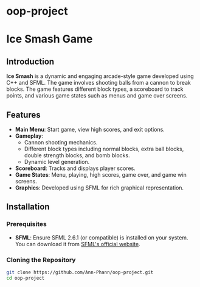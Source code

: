 # oop-project

# Ice Smash Game

## Introduction
**Ice Smash** is a dynamic and engaging arcade-style game developed using C++ and SFML. The game involves shooting balls from a cannon to break blocks. The game features different block types, a scoreboard to track points, and various game states such as menus and game over screens.

## Features
- **Main Menu**: Start game, view high scores, and exit options.
- **Gameplay**: 
  - Cannon shooting mechanics.
  - Different block types including normal blocks, extra ball blocks, double strength blocks, and bomb blocks.
  - Dynamic level generation.
- **Scoreboard**: Tracks and displays player scores.
- **Game States**: Menu, playing, high scores, game over, and game win screens.
- **Graphics**: Developed using SFML for rich graphical representation.

## Installation

### Prerequisites
- **SFML**: Ensure SFML 2.6.1 (or compatible) is installed on your system. You can download it from [SFML's official website](https://www.sfml-dev.org/).

### Cloning the Repository
```sh
git clone https://github.com/Ann-Phann/oop-project.git
cd oop-project





